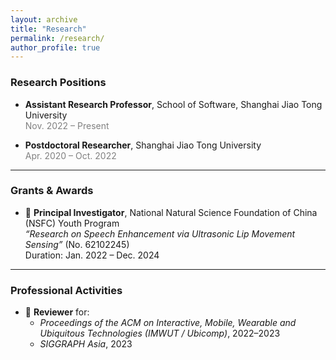 ```yaml
---
layout: archive
title: "Research"
permalink: /research/
author_profile: true
---
```


### Research Positions

- **Assistant Research Professor**, School of Software, Shanghai Jiao Tong University  
  <span style="color:gray;">Nov. 2022 – Present</span>  

- **Postdoctoral Researcher**, Shanghai Jiao Tong University  
  <span style="color:gray;">Apr. 2020 – Oct. 2022</span>  

---

### Grants & Awards

- 🎯 **Principal Investigator**, National Natural Science Foundation of China (NSFC) Youth Program  
  *“Research on Speech Enhancement via Ultrasonic Lip Movement Sensing”* (No. 62102245)  
  Duration: Jan. 2022 – Dec. 2024

---

### Professional Activities

- 📝 **Reviewer** for:
  - *Proceedings of the ACM on Interactive, Mobile, Wearable and Ubiquitous Technologies (IMWUT / Ubicomp)*, 2022–2023
  - *SIGGRAPH Asia*, 2023

